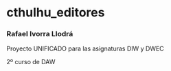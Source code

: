 # cthulhu_editores

### Rafael Ivorra Llodrá

Proyecto UNIFICADO para las asignaturas DIW y DWEC

2º curso de DAW


